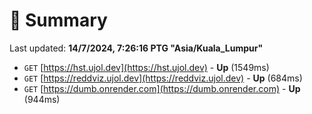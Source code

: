 # 📖 Summary
Last updated: **14/7/2024, 7:26:16 PTG "Asia/Kuala_Lumpur"**

- `GET` [https://hst.ujol.dev](https://hst.ujol.dev) - **Up** (1549ms)
- `GET` [https://reddviz.ujol.dev](https://reddviz.ujol.dev) - **Up** (684ms)
- `GET` [https://dumb.onrender.com](https://dumb.onrender.com) - **Up** (944ms)

